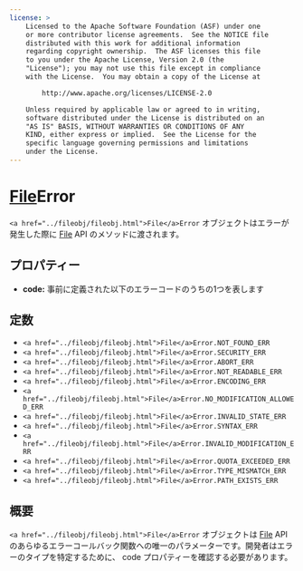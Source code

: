 ```yaml
---
license: >
    Licensed to the Apache Software Foundation (ASF) under one
    or more contributor license agreements.  See the NOTICE file
    distributed with this work for additional information
    regarding copyright ownership.  The ASF licenses this file
    to you under the Apache License, Version 2.0 (the
    "License"); you may not use this file except in compliance
    with the License.  You may obtain a copy of the License at

        http://www.apache.org/licenses/LICENSE-2.0

    Unless required by applicable law or agreed to in writing,
    software distributed under the License is distributed on an
    "AS IS" BASIS, WITHOUT WARRANTIES OR CONDITIONS OF ANY
    KIND, either express or implied.  See the License for the
    specific language governing permissions and limitations
    under the License.
---
```


<a href="../fileobj/fileobj.html">File</a>Error
========

`<a href="../fileobj/fileobj.html">File</a>Error` オブジェクトはエラーが発生した際に <a href="../fileobj/fileobj.html">File</a> API のメソッドに渡されます。

プロパティー
----------

- __code:__ 事前に定義された以下のエラーコードのうちの1つを表します

定数
---------

- `<a href="../fileobj/fileobj.html">File</a>Error.NOT_FOUND_ERR`
- `<a href="../fileobj/fileobj.html">File</a>Error.SECURITY_ERR`
- `<a href="../fileobj/fileobj.html">File</a>Error.ABORT_ERR`
- `<a href="../fileobj/fileobj.html">File</a>Error.NOT_READABLE_ERR`
- `<a href="../fileobj/fileobj.html">File</a>Error.ENCODING_ERR`
- `<a href="../fileobj/fileobj.html">File</a>Error.NO_MODIFICATION_ALLOWED_ERR`
- `<a href="../fileobj/fileobj.html">File</a>Error.INVALID_STATE_ERR`
- `<a href="../fileobj/fileobj.html">File</a>Error.SYNTAX_ERR`
- `<a href="../fileobj/fileobj.html">File</a>Error.INVALID_MODIFICATION_ERR`
- `<a href="../fileobj/fileobj.html">File</a>Error.QUOTA_EXCEEDED_ERR`
- `<a href="../fileobj/fileobj.html">File</a>Error.TYPE_MISMATCH_ERR`
- `<a href="../fileobj/fileobj.html">File</a>Error.PATH_EXISTS_ERR`

概要
-----------

`<a href="../fileobj/fileobj.html">File</a>Error` オブジェクトは <a href="../fileobj/fileobj.html">File</a> API のあらゆるエラーコールバック関数への唯一のパラメーターです。開発者はエラーのタイプを特定するために、 code プロパティーを確認する必要があります。
